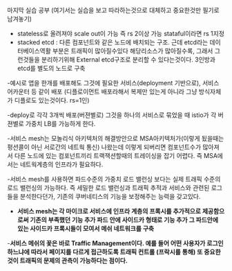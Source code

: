 마지막 실습 공부
(여기서는 실습을 보고 따라하는것으로 대체하고 중요한것만 필기로 남겨놓기)

- stateless로 올려져야 scale out이 가능 즉 rs 2이상 가능 stataful이라면 rs 1지정
- stacked etcd : 다른 컴포넌트와 같은 노드에 배치되는 구조. 근데 etcd라는 데이터베이스역활 부분은 트래픽이 많아질수있다 해당리소스가 많아질수록, 그래서
그런것들을 분리하기위해 External etcd구조로 분리할 수 있다는것이다. 3인방과 etcd를 별도의 노드로 구축

-예시로 앱을 한개를 배포해도 그것에 필요한 서비스(deployment 기반으로), 서비스 어카운터 등 같이 배포
(디플로이먼트 배포라해서 복제만 있는게 아니라 그냥 방식자체가 디플로도 있는것이다. rs=1인)

-deploy로 각각 3개씩 배포(버젼별로) 그것을 하나의 서비스로 묶었을 때 istio가 각 버젼별로 가중치 LB를 가능하게 한다.

-서비스 mesh는 모놀리식 아키텍처의 해결방안으로 MSA아키텍처가(이렇게 됬을때는 펑션콜이 아닌 서로간의 네트웍 통신) 나왔는데 이렇게 되버리면 
컴포넌트수가 많아져서 다른 노드에 있는 컴포넌트끼리 트랙잭션할때의 트레이싱을 잡기 어렵다. 즉 MSA에서는 네트웍계층의 인프라가 필요하다.

-서비스 mesh를 사용하면 파드수준의 가중치 로드 밸런싱 보다는 실제 트래픽 수준의 로드 밸런싱의 가능하다. 즉 세밀한 로드 밸런싱과 트래픽 추적과
서비스와 관련된 로그들을 분석한다던가, 기존의 쿠버네티스의 기능을 보정해주는 능력을 갖고있다.

- **서비스 mesh는 각 마이크로 서비스에 인프라 계층의 프록시를 추가적으로 제공함으로써 기존의 부족했던 기능 추가
파드 안에 사이드카 형태로 기능 추가 그 파드안에 있는 사이드카 프록시들이 모여서 메쉬 네트워크를 구축**

-**서비스 메쉬의 꽃은 바로 Traffic Management이다. 예를 들어 어떤 사용자가 로그인 하느냐에 따라서 페이지를 다르게 접근하도록 트래픽 컨트롤 (프락시를 통해)
또 중요한것이 트래픽의 문제의 관측이 가능하다는 점이다.**



